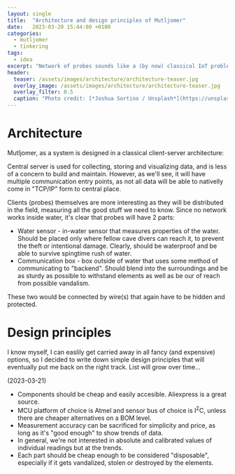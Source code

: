 ```yaml
---
layout: single
title:  "Architecture and design principles of Mutljomer"
date:   2023-03-20 15:44:00 +0100
categories:
  - mutljomer
  - tinkering
tags: 
  - idea
excerpt: "Network of probes sounds like a (by now) classical IoT problem. Is it the case? "
header: 
  teaser: /assets/images/architecture/architecture-teaser.jpg 
  overlay_image: /assets/images/architecture/architecture-teaser.jpg
  overlay_filter: 0.5
  caption: "Photo credit: [*Joshua Sortino / Unsplash*](https://unsplash.com/photos/LqKhnDzSF-8?utm_source=unsplash&utm_medium=referral&utm_content=creditShareLink)"
---
```

# Architecture

Mutljomer, as a system is designed in a classical client-server architecture: 

Central server is used for collecting, storing and visualizing data, and is less of a concern to build and maintain. However, as we'll see, it will have multiple communication entry points, as not all data will be able to nativelly come in "TCP/IP" form to central place.

Clients (probes) themselves are more interesting as they will be distributed in the field, measuring all the good stuff we need to know. Since no network works inside water, it's clear that probes will have 2 parts: 
- Water sensor - in-water sensor that measures properties of the water. Should be placed only where fellow cave divers can reach it, to prevent the theft or intentional damage. Clearly, should be waterproof and be able to survive spingtime rush of water.  
- Communication box - box outside of water that uses some method of communicating to "backend". Should blend into the surroundings and be as sturdy as possible to withstand elements as well as be our of reach from possible vandalism.

These two would be connected by wire(s) that again have to be hidden and protected. 

# Design principles 

I know myself, I can easlily get carried away in all fancy (and expensive) options, so I decided to write down simple design principles that will eventually put me back on the right track. List will grow over time... 

(2023-03-21)
- Components should be cheap and easily accesible. Aliexpress is a great source. 
- MCU platform of choice is Atmel and sensor bus of choice is I<sup>2</sup>C, unless there are cheaper alternatives on a BOM level.
- Measurement accuracy can be sacrificed for simplicity and price, as long as it's "good enough" to show trends of data.
- In general, we're not interested in absolute and calibrated values of individual readings but at the trends. 
- Each part should be cheap enough to be considered "disposable", especially if it gets vandalized, stolen or destroyed by the elements. 
